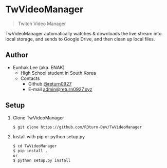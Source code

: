 # TwVideoManager
> Twitch Video Manager

TwVideoManager automatically watches & downloads the live stream into local storage, and
sends to Google Drive, and then clean up local files.

## Author
- Eunhak Lee (aka. ENAK)
    - High School student in South Korea
    - Contacts
        - Github [@return0927](https://github.com/return0927)
        - E-mail [admin@return0927.xyz](mailto:admin@return092.xyz)

## Setup
1. Clone TwVideoManager
    ```bash
    $ git clone https://github.com/R3turn-Dev/TwVideoManager 
    ```
   
1. Install with pip or python setup.py
    ```bash
    $ cd TwVideoManager
    $ pip install .
    or 
    $ python setup.py install
    ```
